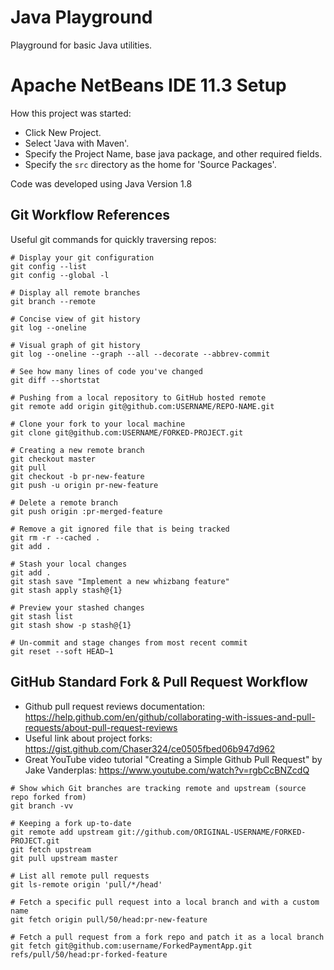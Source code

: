 # Java Playground
Playground for basic Java utilities.

# Apache NetBeans IDE 11.3 Setup
How this project was started:  
* Click New Project.  
* Select 'Java with Maven'.  
* Specify the Project Name, base java package, and other required fields.  
* Specify the `src` directory as the home for 'Source Packages'.  

Code was developed using Java Version 1.8  

## Git Workflow References

Useful git commands for quickly traversing repos:  
```
# Display your git configuration
git config --list
git config --global -l

# Display all remote branches
git branch --remote

# Concise view of git history
git log --oneline

# Visual graph of git history
git log --oneline --graph --all --decorate --abbrev-commit

# See how many lines of code you've changed
git diff --shortstat

# Pushing from a local repository to GitHub hosted remote
git remote add origin git@github.com:USERNAME/REPO-NAME.git

# Clone your fork to your local machine
git clone git@github.com:USERNAME/FORKED-PROJECT.git

# Creating a new remote branch
git checkout master
git pull
git checkout -b pr-new-feature
git push -u origin pr-new-feature

# Delete a remote branch
git push origin :pr-merged-feature

# Remove a git ignored file that is being tracked
git rm -r --cached .
git add .

# Stash your local changes
git add .
git stash save "Implement a new whizbang feature"
git stash apply stash@{1}

# Preview your stashed changes
git stash list
git stash show -p stash@{1}

# Un-commit and stage changes from most recent commit
git reset --soft HEAD~1
```

## GitHub Standard Fork & Pull Request Workflow  
* Github pull request reviews documentation: https://help.github.com/en/github/collaborating-with-issues-and-pull-requests/about-pull-request-reviews  
* Useful link about project forks: https://gist.github.com/Chaser324/ce0505fbed06b947d962  
* Great YouTube video tutorial "Creating a Simple Github Pull Request" by Jake Vanderplas: https://www.youtube.com/watch?v=rgbCcBNZcdQ  

```
# Show which Git branches are tracking remote and upstream (source repo forked from)
git branch -vv

# Keeping a fork up-to-date
git remote add upstream git://github.com/ORIGINAL-USERNAME/FORKED-PROJECT.git
git fetch upstream
git pull upstream master

# List all remote pull requests
git ls-remote origin 'pull/*/head'

# Fetch a specific pull request into a local branch and with a custom name
git fetch origin pull/50/head:pr-new-feature

# Fetch a pull request from a fork repo and patch it as a local branch
git fetch git@github.com:username/ForkedPaymentApp.git refs/pull/50/head:pr-forked-feature
```

